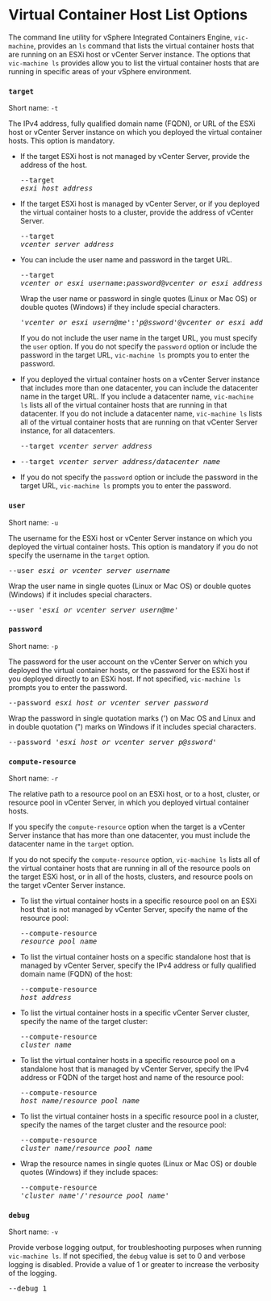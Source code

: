 #  Virtual Container Host List Options #

The command line utility for vSphere Integrated Containers Engine, `vic-machine`, provides an `ls` command that lists the virtual container hosts that are running on an ESXi host or vCenter Server instance. The options that `vic-machine ls` provides allow you to list the virtual container hosts that are running in specific areas of your vSphere environment.

### `target` ###

Short name: `-t`

The IPv4 address, fully qualified domain name (FQDN), or URL of the ESXi host or vCenter Server instance on which you deployed the virtual container hosts. This option is mandatory.

- If the target ESXi host is not managed by vCenter Server, provide the address of the host.<pre>--target <i>esxi_host_address</i></pre>
- If the target ESXi host is managed by vCenter Server, or if you deployed the virtual container hosts to a cluster, provide the address of vCenter Server.<pre>--target <i>vcenter_server_address</i></pre>
- You can include the user name and password in the target URL. <pre>--target <i>vcenter_or_esxi_username</i>:<i>password</i>@<i>vcenter_or_esxi_address</i></pre>

  Wrap the user name or password in single quotes (Linux or Mac OS) or double quotes (Windows) if they include special characters.<pre>'<i>vcenter_or_esxi_usern@me</i>':'<i>p@ssword</i>'@<i>vcenter_or_esxi_address</i></pre>
  
  If you do not include the user name in the target URL, you must specify the `user` option. If you do not specify the `password` option or include the password in the target URL, `vic-machine ls` prompts you to enter the password.
- If you deployed the virtual container hosts on a vCenter Server instance that includes more than one datacenter, you can include the datacenter name in the target URL. If you include a datacenter name, `vic-machine ls` lists all of the virtual container hosts that are running in that datacenter. If you do not include a datacenter name, `vic-machine ls` lists all of the virtual container hosts that are running on that vCenter Server instance, for all datacenters.<pre>--target <i>vcenter_server_address</i></pre>
- <pre>--target <i>vcenter_server_address</i>/<i>datacenter_name</i></pre>
- If you do not specify the `password` option or include the password in the target URL, `vic-machine ls` prompts you to enter the password.

### `user` ###

Short name: `-u`

The username for the ESXi host or vCenter Server instance on which you deployed the virtual container hosts. This option is mandatory if you do not specify the username in the `target` option.

<pre>--user <i>esxi_or_vcenter_server_username</i></pre>

Wrap the user name in single quotes (Linux or Mac OS) or double quotes (Windows) if it includes special characters.

<pre>--user '<i>esxi_or_vcenter_server_usern@me</i>'</pre>

### `password` ###

Short name: `-p`

The password for the user account on the vCenter Server on which you  deployed the virtual container hosts, or the password for the ESXi host if you deployed directly to an ESXi host. If not specified, `vic-machine ls` prompts you to enter the password.

<pre>--password <i>esxi_host_or_vcenter_server_password</i></pre>

Wrap the password in single quotation marks (') on Mac OS and Linux and in double quotation (") marks on Windows if it includes special characters.

<pre>--password '<i>esxi_host_or_vcenter_server_p@ssword</i>'</pre>

### `compute-resource` ###

Short name: `-r`

The relative path to a resource pool on an ESXi host, or to a host, cluster, or resource pool in vCenter Server, in which you deployed virtual container hosts. 

If you specify the `compute-resource` option when the target is a vCenter Server instance that has more than one datacenter, you must include the datacenter name in the `target` option.

If you do not specify the `compute-resource` option, `vic-machine ls` lists all of the virtual container hosts that are running in all of the resource pools on the target ESXi host, or in all of the hosts, clusters, and resource pools on the target vCenter Server instance.

* To list the virtual container hosts in a specific resource pool on an ESXi host that is not managed by vCenter Server, specify the name of the resource pool: <pre>--compute-resource  <i>resource_pool_name</i></pre>
* To list the virtual container hosts on a specific standalone host  that is managed by vCenter Server, specify the IPv4 address or fully qualified domain name (FQDN) of the host:<pre>--compute-resource <i>host_address</i></pre>
* To list the virtual container hosts in a specific vCenter Server cluster, specify the name of the target cluster: <pre>--compute-resource <i>cluster_name</i></pre>
* To list the virtual container hosts in a specific resource pool on a standalone host that is managed by vCenter Server, specify the IPv4 address or FQDN of the target host and name of the resource pool:<pre>--compute-resource <i>host_name</i>/<i>resource_pool_name</i></pre>
* To list the virtual container hosts in a specific resource pool in a cluster, specify the names of the target cluster and the resource pool:<pre>--compute-resource <i>cluster_name</i>/<i>resource_pool_name</i></pre>
* Wrap the resource names in single quotes (Linux or Mac OS) or double quotes (Windows) if they include spaces:<pre>--compute-resource '<i>cluster name</i>'/'<i>resource pool name</i>'</pre>

### `debug` ###
Short name: `-v`

Provide verbose logging output, for troubleshooting purposes when running `vic-machine ls`. If not specified, the `debug` value is set to 0 and verbose logging is disabled. Provide a value of 1 or greater to increase the verbosity of the logging.

<pre>--debug 1</pre>